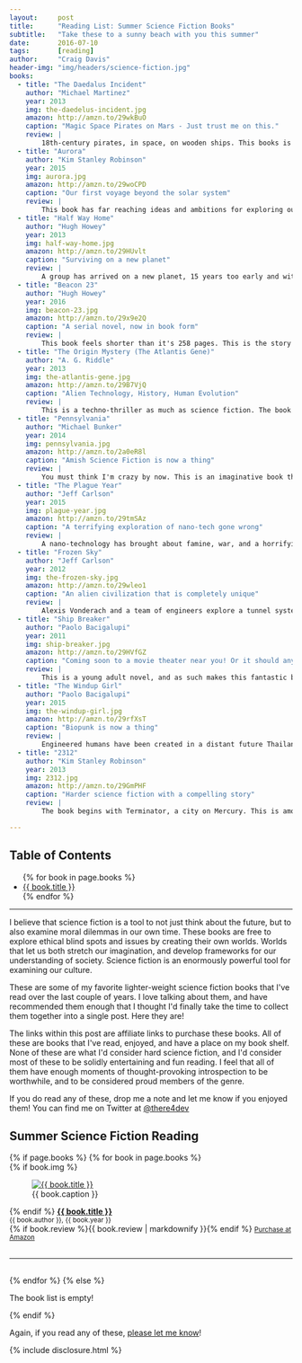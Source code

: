 ```yaml
---
layout:     post
title:      "Reading List: Summer Science Fiction Books"
subtitle:   "Take these to a sunny beach with you this summer"
date:       2016-07-10
tags:       [reading]
author:     "Craig Davis"
header-img: "img/headers/science-fiction.jpg"
books:
  - title: "The Daedalus Incident"
    author: "Michael Martinez"
    year: 2013
    img: the-daedelus-incident.jpg
    amazon: http://amzn.to/29wkBuO
    caption: "Magic Space Pirates on Mars - Just trust me on this."
    review: |
        18th-century pirates, in space, on wooden ships. This books is the most inventive and interesting science fiction that I've read in a long time. It's crazy, and boisterous, and wonderful. This is a fantastic book for summer reading. The story tells how our distant future overlaps with a past from an alternate time line, and how these two stories intertwine and overlap. The entire trilogy is worth reading, and this is the one to start. I really don't want to ruin too much - but if you're in for a really interesting and non-traditional science fiction story, this is a seafaring space odyssey that you'll certainly enjoy.
  - title: "Aurora"
    author: "Kim Stanley Robinson"
    year: 2015
    img: aurora.jpg
    amazon: http://amzn.to/29woCPD
    caption: "Our first voyage beyond the solar system"
    review: |
        This book has far reaching ideas and ambitions for exploring our society. Generations ago, a ship was launched to the Tau Ceti system to setup colonies in a habitable system. This books starts with the generation that will finally arrive. We loosely follow the explorations of Freya, the daughter of the chief engineer. She travels throughout the ship, and provides us a way to see the struggles of this microcosm of humans. The book has a few pacing issues, but the stories overcome this and are human and interesting. The challenges that this group faces and the questions of what it means to have a home have stayed with me far longer than many of the books I've read recently.
  - title: "Half Way Home"
    author: "Hugh Howey"
    year: 2013
    img: half-way-home.jpg
    amazon: http://amzn.to/29HUvlt
    caption: "Surviving on a new planet"
    review: |
        A group has arrived on a new planet, 15 years too early and with only half of their training. An ad-hoc leader named Porter struggles as he realizes his responsibilities on this world. A second group explores the world, and begins to uncover the truth of why they are on the planet. This one is written like a screenplay, with good pacing, rapid character development, and a narrative story that moves along quickly. This is a quick and enjoyable read.
  - title: "Beacon 23"
    author: "Hugh Howey"
    year: 2016
    img: beacon-23.jpg
    amazon: http://amzn.to/29x9e2Q
    caption: "A serial novel, now in book form"
    review: |
        This book feels shorter than it's 258 pages. This is the story of a lighthouse operator that operates outside of an asteroid field along an important trade route. He lives and works in this isolated part of the galaxy, far from the wars that are raging across other inhabited systems. He struggles with his own sanity, his history, and his role that he plays in the future of humankind. This is an unexpected book that delves into his psyche as much as the science. It's a little dark, but the humor and love story that are carried throughout the novel keep it from being too gloomy.
  - title: "The Origin Mystery (The Atlantis Gene)"
    author: "A. G. Riddle"
    year: 2013
    img: the-atlantis-gene.jpg
    amazon: http://amzn.to/29B7VjQ
    caption: "Alien Technology, History, Human Evolution"
    review: |
        This is a techno-thriller as much as science fiction. The book struggles a little with similar characters that I had to work to keep track of, and this certainly feels like an authors early work. But the storyline is original and interesting, involving genetic research, the history of human, and the possibilities of vast changes in the near future. This is all set in Indiana Jones style adventuring, kidnapping, and diabolical villains and secret societies. It all adds up to light and fast paced storytelling that I thoroughly enjoyed.
  - title: "Pennsylvania"
    author: "Michael Bunker"
    year: 2014
    img: pennsylvania.jpg
    amazon: http://amzn.to/2a0eR8l
    caption: "Amish Science Fiction is now a thing"
    review: |
        You must think I'm crazy by now. This is an imaginative book that examines our interaction with technology. This is a solid story that takes the protagonist to New Pennsylvania, where the Amish will help settle this new world. This story of settlement is has great characters, a little humor, and a fascinating storyline as the protagonist struggles to find his place and the truth about this new reality.
  - title: "The Plague Year"
    author: "Jeff Carlson"
    year: 2015
    img: plague-year.jpg
    amazon: http://amzn.to/29tmSAz
    caption: "A terrifying exploration of nano-tech gone wrong"
    review: |
        A nano-technology has brought about famine, war, and a horrifying future. Jeff Carlson writes thoroughly enjoyable novels, and while not being among some list of Great Works of Literature, this is a fun book. The main characters go on adventures amongst a civil war and collapsed civilization to uncover the truth about this plague. We meet interesting pockets of survivors and explore the challenges that we will all face when this civilization finally falls apart. This is book one of a trilogy, and the entire collection is worth reading. This book in particular will make a really exciting movie - and that alone makes it perfect for this list.
  - title: "Frozen Sky"
    author: "Jeff Carlson"
    year: 2012
    img: the-frozen-sky.jpg
    amazon: http://amzn.to/29wleo1
    caption: "An alien civilization that is completely unique"
    review: |
        Alexis Vonderach and a team of engineers explore a tunnel system under the ice of Europa. They discover hieroglyphics and an unfathomably strange civilization. It is rare that an author can create an interesting alien civilization that it not anthropomorphic - an alien that is completely alien and yet we as readers can empathize with. This book captured me, and I read the full trilogy. There's some great science in both the space travel and in the technology to explore Europa and the details are interesting without being overly detailed. This started as a short story and there are some leaps and details made that do feel like filler material. But, the overall quality and impression of this book make it a great summer read.
  - title: "Ship Breaker"
    author: "Paolo Bacigalupi"
    year: 2011
    img: ship-breaker.jpg
    amazon: http://amzn.to/29HVfGZ
    caption: "Coming soon to a movie theater near you! Or it should anyway..."
    review: |
        This is a young adult novel, and as such makes this fantastic beach reading! This isn't a complicated book, and is science fiction almost entirely because of its setting in the dystopian future. In the US Gulf Coast region, abandoned oil tankers are being dismantled for parts. This is the story of a young ship breaker that discovers a boat and a young woman held captive on it. I won't ruin the rest. Bacigalupi does a great job looking at the extreme poverty of the ship breakers, and tells a worthwhile tale of adventure.
  - title: "The Windup Girl"
    author: "Paolo Bacigalupi"
    year: 2015
    img: the-windup-girl.jpg
    amazon: http://amzn.to/29rfXsT
    caption: "Biopunk is now a thing"
    review: |
        Engineered humans have been created in a distant future Thailand, where industrial society has come crashing down among energy shortages, poverty, and agricultural blight. Calories have become the new currency and measure of wealth, and the gene hacking empires rule the world. This book is gritty and grim, and is the first book I've read in a long time that feels like early William Gibson. This book has a complex plot, and complex characters, and forced me to read it over almost a year. I needed time to process it. This post-oil world is fascinating, and his world building is top-notch. The book has several overlapping story lines, and exists in this rich future history that feels both real and authentic. This book is currently a single novel, but leaves enough story open to either frustrate the reader, or excite us for a possible trilogy.
  - title: "2312"
    author: "Kim Stanley Robinson"
    year: 2013
    img: 2312.jpg
    amazon: http://amzn.to/29GmPHF
    caption: "Harder science fiction with a compelling story"
    review: |
        The book begins with Terminator, a city on Mercury. This is among the harder science fiction on the list, for it is based on world building technology and the technology plays a larger roll in the story. The detailed construction of this world is fascinating to me, and serves as a great backdrop for the story of mystery and investigation. This isn't a book to be taken on lightly, it drags on at times. His exploration of what Earth may be like in 300 years feels authentic. Overall the science and the world building kept this one on my list.

---
```


## Table of Contents

<ul>
{% for book in page.books %}
    <li><a href="#{{ book.title | slugify }}">{{ book.title }}</a></li>
{% endfor %}
</ul>
<hr>

I believe that science fiction is a tool to not just think about the future, but to also examine moral dilemmas in our own time. These books are free to explore ethical blind spots and issues by creating their own worlds. Worlds that let us both stretch our imagination, and develop frameworks for our understanding of society. Science fiction is an enormously powerful tool for examining our culture.

These are some of my favorite lighter-weight science fiction books that I've read over the last couple of years. I love talking about them, and have recommended them enough that I thought I'd finally take the time to collect them together into a single post. Here they are!

The links within this post are affiliate links to purchase these books. All of these are books that I've read, enjoyed, and have a place on my book shelf. None of these are what I'd consider hard science fiction, and I'd consider most of these to be solidly entertaining and fun reading. I feel that all of them have enough moments of thought-provoking introspection to be worthwhile, and to be considered proud members of the genre.

If you do read any of these, drop me a note and let me know if you enjoyed them! You can find me on Twitter at [@there4dev](https://twitter.com/There4Dev)

## Summer Science Fiction Reading

<div class="review">
{% if page.books %}
{% for book in page.books %}
    <div class="review-book" id="{{ book.title | slugify }}" >
        {% if book.img %}
        <figure>
            <a href="{{ book.amazon }}" title="Amazon: {{ book.title }}"><img src="/img/posts/summer-science-fiction/{{ book.img }}" alt="{{ book.title }}"></a>
            <figcaption>{{ book.caption }}</figcaption>
        </figure>
        {% endif %}
        <strong><a href="{{ book.amazon }}" title="Amazon: {{ book.title }}">{{ book.title }}</a></strong><br>
        <small>{{ book.author }}, {{ book.year }}</small><br>
        {% if book.review %}{{ book.review | markdownify }}{% endif %}
        <small><a href="{{ book.amazon }}" title="Amazon: {{ book.title }}">Purchase at Amazon</a></small>
    </div>
    <hr style="clear: both; margin: 30px 0;">
{% endfor %}
{% else %}
    <p>The book list is empty!</p>
{% endif %}
</div>

Again, if you read any of these, <a href="https://twitter.com/There4Dev">please let me know</a>!

{% include disclosure.html %}
